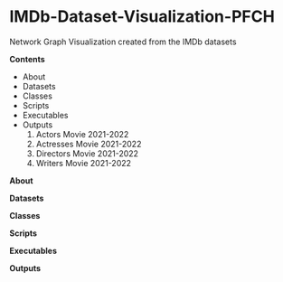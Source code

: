 # IMDb-Dataset-Visualization-PFCH
Network Graph Visualization created from the IMDb datasets

**Contents**
- About
- Datasets
- Classes
- Scripts
- Executables
- Outputs
  1. Actors Movie 2021-2022
  2. Actresses Movie 2021-2022
  3. Directors Movie 2021-2022
  4. Writers Movie 2021-2022

**About**

**Datasets**

**Classes**

**Scripts**

**Executables**

**Outputs**
